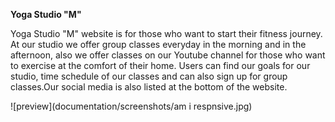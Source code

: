 **Yoga Studio "M"**


Yoga Studio "M" website is for those who want to start their fitness  journey. 
At our studio we offer group classes everyday in the morning and in the afternoon, also we offer classes on our Youtube channel for those who  want to exercise at the comfort of their home. 
Users can find our goals for our studio, time schedule of our classes and can also sign up for group classes.Our social media is also listed at the bottom of the website.

![preview](documentation/screenshots/am i respnsive.jpg)
 
